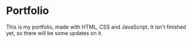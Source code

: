 # Portfolio

This is my portfolio, made with HTML, CSS and JavaScript.
It isn't finished yet, so there will be some updates on it.
